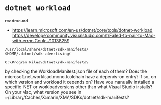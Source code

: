 # `dotnet workload`

readme.md

*   https://learn.microsoft.com/en-us/dotnet/core/tools/dotnet-workload
https://developercommunity.visualstudio.com/t/Failed-to-pair-to-Mac-with-error-Could-/10138259

```
/usr/local/share/dotnet/sdk-manifests/
$HOME/.dotnet/sdk-advertising/
```
```
C:\Program Files\dotnet\sdk-manifests\
````
by checking the 
WorkloadManifest.json file of each of them?
Does the microsoft.net.workload.mono.toolchain have a depends-on entry? If so, on which version and workload it depends on?
Have you manually installed a specific .NET or workloadversions other than what Visual Studio installs?
On your Mac, what version you see in ~/Library/Caches/Xamarin/XMA/SDKs/dotnet/sdk-manifests?

